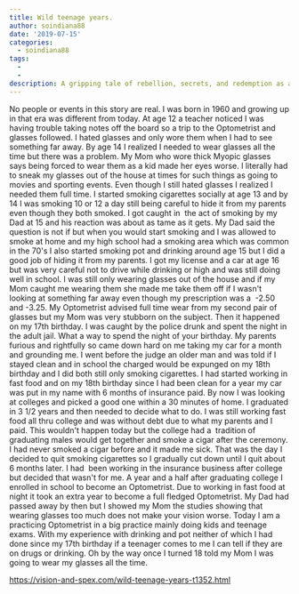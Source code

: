 ```yaml
---
title: Wild teenage years.
author: soindiana88
date: '2019-07-15'
categories:
  - soindiana88
tags:
  - 
  - 
description: A gripping tale of rebellion, secrets, and redemption as a teenager navigates glasses, smoking, and finding purpose.
---
```

No people or events in this story are real. I was born in 1960 and growing up in that era was different from today. At age 12 a teacher noticed I was having trouble taking notes off the board so a trip to the Optometrist and glasses followed. I hated glasses and only wore them when I had to see something far away. By age 14 I realized I needed to wear glasses all the time but there was a problem. My Mom who wore thick Myopic glasses says being forced to wear them as a kid made her eyes worse. I literally had to sneak my glasses out of the house at times for such things as going to movies and sporting events. Even though I still hated glasses I realized I needed them full time. I started smoking cigarettes socially at age 13 and by 14 I was smoking 10 or 12 a day still being careful to hide it from my parents even though they both smoked. I got caught in  the act of smoking by my Dad at 15 and his reaction was about as tame as it gets. My Dad said the question is not if but when you would start smoking and I was allowed to smoke at home and my high school had a smoking area which was common in the 70's I also started smoking pot and drinking around age 15 but I did a good job of hiding it from my parents. I got my license and a car at age 16 but was very careful not to drive while drinking or high and was still doing well in school. I was still only wearing glasses out of the house and if my Mom caught me wearing them she made me take them off if I wasn't looking at something far away even though my prescription was a  -2.50 and -3.25. My Optometrist advised full time wear from my second pair of glasses but my Mom was very stubborn on the subject. Then it happened on my 17th birthday. I was caught by the police drunk and spent the night in the adult jail. What a way to spend the night of your birthday. My parents furious and rightfully so came down hard on me taking my car for a month and grounding me. I went before the judge an older man and was told if I stayed clean and in school the charged would be expunged on my 18th birthday and I did both still only smoking cigarettes. I had started working in fast food and on my 18th birthday since I had been clean for a year my car was put in my name with 6 months of insurance paid. By now I was looking at colleges and picked a good one within a 30 minutes of home. I graduated in 3 1/2 years and then needed to decide what to do. I was still working fast food all thru college and was without debt due to what my parents and I paid. This wouldn't happen today but the college had a  tradition of graduating males would get together and smoke a cigar after the ceremony. I had never smoked a cigar before and it made me sick. That was the day I decided to quit smoking cigarettes so I gradually cut down until I quit about 6 months later. I had  been working in the insurance business after college but decided that wasn't for me. A year and a half after graduating college I enrolled in school to become an Optometrist. Due to working in fast food at night it took an extra year to become a full fledged Optometrist. My Dad had passed away by then but I showed my Mom the studies showing that wearing glasses too much does not make your vision worse. Today I am a practicing Optometrist in a big practice mainly doing kids and teenage exams. With my experience with drinking and pot neither of which I had done since my 17th birthday if a teenager comes to me I can tell if they are on drugs or drinking. Oh by the way once I turned 18 told my Mom I was going to wear my glasses all the time.

https://vision-and-spex.com/wild-teenage-years-t1352.html